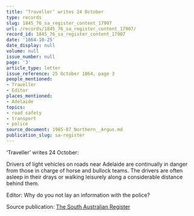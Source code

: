 ```yaml
---
title: ‘Traveller’ writes 24 October
type: records
slug: 1845_76_sa_register_content_17907
url: /records/1845_76_sa_register_content_17907/
record_id: 1845_76_sa_register_content_17907
date: '1864-10-25'
date_display: null
volume: null
issue_number: null
page: '3'
article_type: letter
issue_reference: 25 October 1864, page 3
people_mentioned:
- Traveller
- Editor
places_mentioned:
- Adelaide
topics:
- road safety
- transport
- police
source_document: 1985-87_Northern__Argus.md
publication_slug: sa-register
---
```


‘Traveller’ writes 24 October:

Drivers of light vehicles on roads near Adelaide are continually in danger from those in charge of horse and bullock teams.  The drivers are often asleep in their drays or walking leisurely along a considerable distance behind them.

Editor: Why do you not lay an information with the police?

Source publication: [The South Australian Register](/publications/sa-register/)
